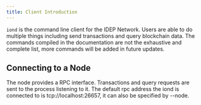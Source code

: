 ```yaml
---
title: Client Introduction
---
```


`iond` is the command line client for the IDEP Network. Users are able to do multiple things including send transactions and
query blockchain data. The commands compiled in the documentation are not the exhaustive and complete list, more commands will be added in
future updates.

## Connecting to a Node

The node provides a RPC interface. Transactions and query requests are sent to the process listening to it.
The default rpc address the iond is connected to is tcp://localhost:26657, it can also be specified by --node.




